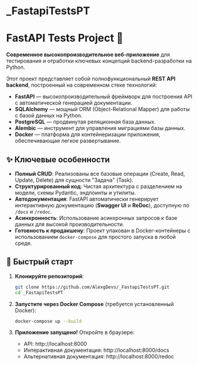 # _FastapiTestsPT
# FastAPI Tests Project 🚀

**Современное высокопроизводительное веб-приложение** для тестирования и отработки ключевых концепций backend-разработки на Python.

Этот проект представляет собой полнофункциональный **REST API backend**, построенный на современном стеке технологий:

*   **FastAPI** — высокопроизводительный фреймворк для построения API с автоматической генерацией документации.
*   **SQLAlchemy** — мощный ORM (Object-Relational Mapper) для работы с базой данных на Python.
*   **PostgreSQL** — продвинутая реляционная база данных.
*   **Alembic** — инструмент для управления миграциями базы данных.
*   **Docker** — платформа для контейнеризации приложения, обеспечивающая легкое развертывание.

## ✨ Ключевые особенности

*   **Полный CRUD**: Реализованы все базовые операции (Create, Read, Update, Delete) для сущности "Задача" (Task).
*   **Структурированный код**: Чистая архитектура с разделением на модели, схемы Pydantic, эндпоинты и утилиты.
*   **Автодокументация**: FastAPI автоматически генерирует интерактивную документацию (**Swagger UI** и **ReDoc**), доступную по `/docs` и `/redoc`.
*   **Асинхронность**: Использование асинхронных запросов к базе данных для высокой производительности.
*   **Готовность к продакшену**: Проект упакован в Docker-контейнеры с использованием `docker-compose` для простого запуска в любой среде.

## 🚀 Быстрый старт

1.  **Клонируйте репозиторий**:
    ```bash
    git clone https://github.com/AlexgDevs/_FastapiTestsPT.git
    cd _FastapiTestsPT
    ```

2.  **Запустите через Docker Compose** (требуется установленный Docker):
    ```bash
    docker-compose up --build
    ```

3.  **Приложение запущено!** Откройте в браузере:
    *   API: http://localhost:8000
    *   Интерактивная документация: http://localhost:8000/docs
    *   Альтернативная документация: http://localhost:8000/redoc